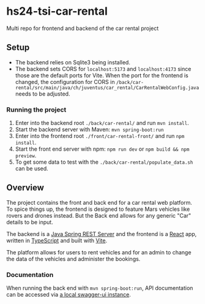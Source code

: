 # hs24-tsi-car-rental
Multi repo for frontend and backend of the car rental project

## Setup
- The backend relies on Sqlite3 being installed.
- The backend sets CORS for `localhost:5173` and `localhost:4173` since those are the default ports for Vite. When the port for the frontend is changed, the configuration for CORS in `/back/car-rental/src/main/java/ch/juventus/car_rental/CarRentalWebConfig.java` needs to be adjusted.

### Running the project
1. Enter into the backend root `./back/car-rental/` and run `mvn install`.
2. Start the backend server with Maven: `mvn spring-boot:run`
3. Enter into the frontend root `./front/car-rental-front/` and run `npm install`.
4. Start the front end server with npm: `npm run dev` or `npm build && npm preview`.
5. To get some data to test with the `./back/car-rental/populate_data.sh` can be used.

## Overview
The project contains the front and back end for a car rental web platform. To spice things up, the frontend is designed to feature Mars vehicles like rovers and drones instead. But the Back end allows for any generic "Car" details to be input.

The backend is a [Java Spring REST Server](https://spring.io/) and the frontend is a [React](https://react.dev/) app, written in [TypeScript](https://www.typescriptlang.org/) and built with [Vite](https://vite.dev/).

The platform allows for users to rent vehicles and for an admin to change the data of the vehicles and administer the bookings.

### Documentation
When running the back end with `mvn spring-boot:run`, API documentation can be accessed via [a local swagger-ui instance](http://localhost:8080/swagger-ui/index.html).
